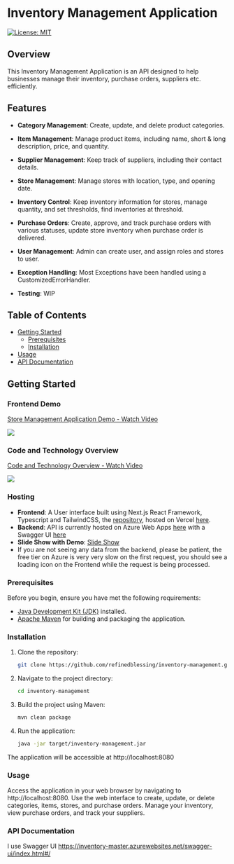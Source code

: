 # Inventory Management Application

[![License: MIT](https://img.shields.io/badge/License-MIT-blue.svg)](https://opensource.org/licenses/MIT)

## Overview

This Inventory Management Application is an API designed to help businesses manage their inventory, purchase orders, suppliers etc. efficiently.

## Features

- **Category Management**: Create, update, and delete product categories.

- **Item Management**: Manage product items, including name, short & long description, price, and quantity.

- **Supplier Management**: Keep track of suppliers, including their contact details.

- **Store Management**: Manage stores with location, type, and opening date.

- **Inventory Control**: Keep inventory information for stores, manage quantity, and set thresholds, find inventories at threshold.

- **Purchase Orders**: Create, approve, and track purchase orders with various statuses, update store inventory when purchase order is delivered.

- **User Management**: Admin can create user, and assign roles and stores to user.

- **Exception Handling**: Most Exceptions have been handled using a CustomizedErrorHandler.

- **Testing**: WIP


## Table of Contents

- [Getting Started](#getting-started)
    - [Prerequisites](#prerequisites)
    - [Installation](#installation)
- [Usage](#usage)
- [API Documentation](#api-documentation)

## Getting Started

### Frontend Demo
<div>
    <a href="https://www.loom.com/share/ad8dea3f2aed4a94aa1309d26b03f108">
      <p>Store Management Application Demo - Watch Video</p>
    </a>
    <a href="https://www.loom.com/share/ad8dea3f2aed4a94aa1309d26b03f108">
      <img style="max-width:300px;" src="https://cdn.loom.com/sessions/thumbnails/ad8dea3f2aed4a94aa1309d26b03f108-with-play.gif">
    </a>
  </div>

### Code and Technology Overview
<div>
    <a href="https://www.loom.com/share/22b779775b6c408eae0c70fac4c6c138">
      <p>Code and Technology Overview - Watch Video</p>
    </a>
    <a href="https://www.loom.com/share/22b779775b6c408eae0c70fac4c6c138">
      <img style="max-width:300px;" src="https://cdn.loom.com/sessions/thumbnails/22b779775b6c408eae0c70fac4c6c138-1700090937509-with-play.gif">
    </a>
  </div>

### Hosting

- **Frontend**: A User interface built using Next.js React Framework, Typescript and TailwindCSS, the [repository](https://github.com/refinedblessing/inventory-management-frontend), hosted on Vercel [here](https://inventory-management-frontend-liart.vercel.app).
- **Backend**: API is currently hosted on Azure Web Apps [here](https://inventory-master.azurewebsites.net) with a Swagger UI [here](https://inventory-master.azurewebsites.net/swagger-ui/index.html#/)
- **Slide Show with Demo**: [Slide Show](https://docs.google.com/presentation/d/1Vc1hM2kyANVdmAZTuNA76hEWBr4ssqfux1Mdr82QCc0/edit?usp=sharing)
- If you are not seeing any data from the backend, please be patient, the free tier on Azure is very very slow on the first request, you should see a loading icon on the Frontend while the request is being processed.

### Prerequisites

Before you begin, ensure you have met the following requirements:

- [Java Development Kit (JDK)](https://www.oracle.com/java/technologies/javase-downloads.html) installed.
- [Apache Maven](https://maven.apache.org/download.cgi) for building and packaging the application.

### Installation

1. Clone the repository:

   ```bash
   git clone https://github.com/refinedblessing/inventory-management.git

2. Navigate to the project directory:
    ```bash
    cd inventory-management
   
3. Build the project using Maven:
    ```bash
    mvn clean package
   
4. Run the application:
    ```bash
   java -jar target/inventory-management.jar

The application will be accessible at http://localhost:8080

### Usage
Access the application in your web browser by navigating to http://localhost:8080.
Use the web interface to create, update, or delete categories, items, stores, and purchase orders.
Manage your inventory, view purchase orders, and track your suppliers.

### API Documentation
I use Swagger UI https://inventory-master.azurewebsites.net/swagger-ui/index.html#/
